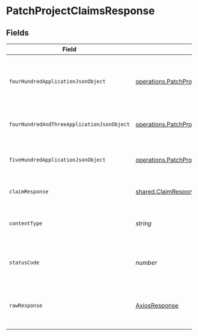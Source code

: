 # PatchProjectClaimsResponse


## Fields

| Field                                                                                                                                                        | Type                                                                                                                                                         | Required                                                                                                                                                     | Description                                                                                                                                                  |
| ------------------------------------------------------------------------------------------------------------------------------------------------------------ | ------------------------------------------------------------------------------------------------------------------------------------------------------------ | ------------------------------------------------------------------------------------------------------------------------------------------------------------ | ------------------------------------------------------------------------------------------------------------------------------------------------------------ |
| `fourHundredApplicationJsonObject`                                                                                                                           | [operations.PatchProjectClaimsResponseBody](../../models/operations/patchprojectclaimsresponsebody.md)                                                       | :heavy_minus_sign:                                                                                                                                           | The request is malformed (e.g, a given path parameter is invalid)<br/>                                                                                       |
| `fourHundredAndThreeApplicationJsonObject`                                                                                                                   | [operations.PatchProjectClaimsOIDCTokenManagementResponseBody](../../models/operations/patchprojectclaimsoidctokenmanagementresponsebody.md)                 | :heavy_minus_sign:                                                                                                                                           | The user is forbidden from making this request<br/>                                                                                                          |
| `fiveHundredApplicationJsonObject`                                                                                                                           | [operations.PatchProjectClaimsOIDCTokenManagementResponseResponseBody](../../models/operations/patchprojectclaimsoidctokenmanagementresponseresponsebody.md) | :heavy_minus_sign:                                                                                                                                           | Something unexpected happened on the server.                                                                                                                 |
| `claimResponse`                                                                                                                                              | [shared.ClaimResponse](../../models/shared/claimresponse.md)                                                                                                 | :heavy_minus_sign:                                                                                                                                           | Claims successfully patched.                                                                                                                                 |
| `contentType`                                                                                                                                                | *string*                                                                                                                                                     | :heavy_check_mark:                                                                                                                                           | HTTP response content type for this operation                                                                                                                |
| `statusCode`                                                                                                                                                 | *number*                                                                                                                                                     | :heavy_check_mark:                                                                                                                                           | HTTP response status code for this operation                                                                                                                 |
| `rawResponse`                                                                                                                                                | [AxiosResponse](https://axios-http.com/docs/res_schema)                                                                                                      | :heavy_minus_sign:                                                                                                                                           | Raw HTTP response; suitable for custom response parsing                                                                                                      |